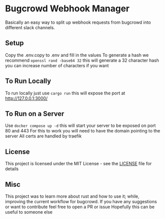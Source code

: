 # Bugcrowd Webhook Manager
Basically an easy way to split up webhook requests from bugcrowd into different slack channels.

## Setup
Copy the .env.copy to .env and fill in the values
To generate a hash we recommend `openssl rand -base64 32` this will generate a 32 character hash you can increase number of characters if you want

## To Run Locally
To run locally just use `cargo run` this will expose the port at http://127.0.0.1:3000/

## To Run on a Server
Use `docker compose up -d` this will start your server to be exposed on port 80 and 443
For this to work you will need to have the domain pointing to the server
All certs are handled by traefik

## License
This project is licensed under the MIT License - see the [LICENSE](LICENSE) file for details

## Misc
This project was to learn more about rust and how to use it; while, improving the current workflow for bugcrowd. If you have any suggestions or want to contribute feel free to open a PR or issue
Hopefully this can be useful to someone else
